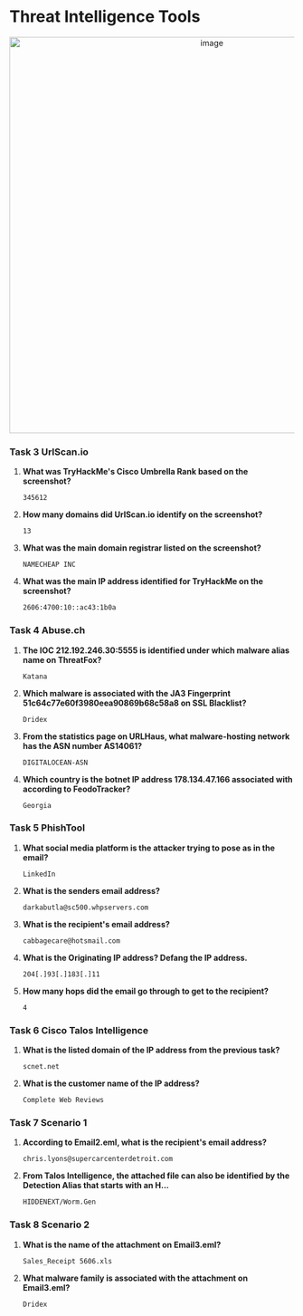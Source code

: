 # Threat Intelligence Tools



<p align="center">
  <img title="image" src='https://tryhackme-images.s3.amazonaws.com/room-icons/ca41d99a177058ca1c3a65eab570d5e2.png' width=700 />
</p>

### Task 3 UrlScan.io
1. **What was TryHackMe's Cisco Umbrella Rank based on the screenshot?**
    ```
    345612
    ```

2. **How many domains did UrlScan.io identify on the screenshot?**
    ```
    13
    ```

3. **What was the main domain registrar listed on the screenshot?**
    ```
    NAMECHEAP INC
    ```

4. **What was the main IP address identified for TryHackMe on the screenshot?**
    ```
    2606:4700:10::ac43:1b0a
    ```

### Task 4 Abuse.ch
1. **The IOC 212.192.246.30:5555 is identified under which malware alias name on ThreatFox?**
    ```
    Katana
    ```

2. **Which malware is associated with the JA3 Fingerprint 51c64c77e60f3980eea90869b68c58a8 on SSL Blacklist?**
    ```
    Dridex
    ```

3. **From the statistics page on URLHaus, what malware-hosting network has the ASN number AS14061?**
    ```
    DIGITALOCEAN-ASN
    ```

4. **Which country is the botnet IP address 178.134.47.166 associated with according to FeodoTracker?**
    ```
    Georgia
    ```

### Task 5 PhishTool
1. **What social media platform is the attacker trying to pose as in the email?**
    ```
    LinkedIn
    ```

2. **What is the senders email address?**
    ```
    darkabutla@sc500.whpservers.com
    ```

3. **What is the recipient's email address?**
    ```
    cabbagecare@hotsmail.com
    ```

4. **What is the Originating IP address? Defang the IP address.**
    ```
    204[.]93[.]183[.]11
    ```

5. **How many hops did the email go through to get to the recipient?**
    ```
    4
    ```

### Task 6 Cisco Talos Intelligence
1. **What is the listed domain of the IP address from the previous task?**
    ```
    scnet.net
    ```

2. **What is the customer name of the IP address?**
    ```
    Complete Web Reviews
    ```

### Task 7 Scenario 1
1. **According to Email2.eml, what is the recipient's email address?**
    ```
    chris.lyons@supercarcenterdetroit.com
    ```

2. **From Talos Intelligence, the attached file can also be identified by the Detection Alias that starts with an H...**
    ```
    HIDDENEXT/Worm.Gen
    ```

### Task 8 Scenario 2
1. **What is the name of the attachment on Email3.eml?**
    ```
    Sales_Receipt 5606.xls
    ```

2. **What malware family is associated with the attachment on Email3.eml?**
    ```
    Dridex
    ```